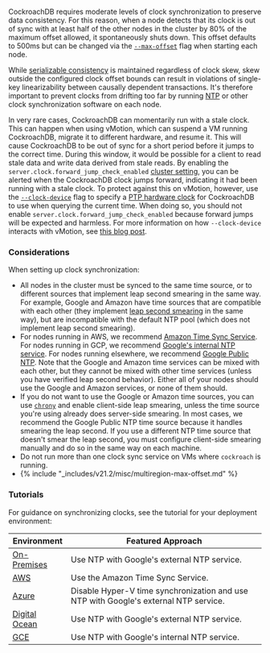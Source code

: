 CockroachDB requires moderate levels of clock synchronization to preserve data consistency. For this reason, when a node detects that its clock is out of sync with at least half of the other nodes in the cluster by 80% of the maximum offset allowed, it spontaneously shuts down. This offset defaults to 500ms but can be changed via the [`--max-offset`](cockroach-start.html#flags-max-offset) flag when starting each node.

While [serializable consistency](https://en.wikipedia.org/wiki/Serializability) is maintained regardless of clock skew, skew outside the configured clock offset bounds can result in violations of single-key linearizability between causally dependent transactions. It's therefore important to prevent clocks from drifting too far by running [NTP](http://www.ntp.org/) or other clock synchronization software on each node.

In very rare cases, CockroachDB can momentarily run with a stale clock. This can happen when using vMotion, which can suspend a VM running CockroachDB, migrate it to different hardware, and resume it. This will cause CockroachDB to be out of sync for a short period before it jumps to the correct time. During this window, it would be possible for a client to read stale data and write data derived from stale reads. By enabling the `server.clock.forward_jump_check_enabled` [cluster setting](cluster-settings.html), you can be alerted when the CockroachDB clock jumps forward, indicating it had been running with a stale clock. To protect against this on vMotion, however, use the [`--clock-device`](cockroach-start.html#general) flag to specify a [PTP hardware clock](https://www.kernel.org/doc/html/latest/driver-api/ptp.html) for CockroachDB to use when querying the current time. When doing so, you should not enable `server.clock.forward_jump_check_enabled` because forward jumps will be expected and harmless. For more information on how `--clock-device` interacts with vMotion, see [this blog post](https://core.vmware.com/blog/cockroachdb-vmotion-support-vsphere-7-using-precise-timekeeping).

### Considerations

When setting up clock synchronization:

- All nodes in the cluster must be synced to the same time source, or to different sources that implement leap second smearing in the same way. For example, Google and Amazon have time sources that are compatible with each other (they implement [leap second smearing](https://developers.google.com/time/smear) in the same way), but are incompatible with the default NTP pool (which does not implement leap second smearing).
- For nodes running in AWS, we recommend [Amazon Time Sync Service](https://docs.aws.amazon.com/AWSEC2/latest/UserGuide/set-time.html#configure-amazon-time-service). For nodes running in GCP, we recommend [Google's internal NTP service](https://cloud.google.com/compute/docs/instances/configure-ntp#configure_ntp_for_your_instances). For nodes running elsewhere, we recommend [Google Public NTP](https://developers.google.com/time/). Note that the Google and Amazon time services can be mixed with each other, but they cannot be mixed with other time services (unless you have verified leap second behavior). Either all of your nodes should use the Google and Amazon services, or none of them should.
- If you do not want to use the Google or Amazon time sources, you can use [`chrony`](https://chrony.tuxfamily.org/index.html) and enable client-side leap smearing, unless the time source you're using already does server-side smearing. In most cases, we recommend the Google Public NTP time source because it handles smearing the leap second. If you use a different NTP time source that doesn't smear the leap second, you must configure client-side smearing manually and do so in the same way on each machine.
- Do not run more than one clock sync service on VMs where `cockroach` is running.
- {% include "_includes/v21.2/misc/multiregion-max-offset.md" %}

### Tutorials

For guidance on synchronizing clocks, see the tutorial for your deployment environment:

Environment | Featured Approach
------------|---------------------
[On-Premises](deploy-cockroachdb-on-premises.html#step-1-synchronize-clocks) | Use NTP with Google's external NTP service.
[AWS](deploy-cockroachdb-on-aws.html#step-3-synchronize-clocks) | Use the Amazon Time Sync Service.
[Azure](deploy-cockroachdb-on-microsoft-azure.html#step-3-synchronize-clocks) | Disable Hyper-V time synchronization and use NTP with Google's external NTP service.
[Digital Ocean](deploy-cockroachdb-on-digital-ocean.html#step-2-synchronize-clocks) | Use NTP with Google's external NTP service.
[GCE](deploy-cockroachdb-on-google-cloud-platform.html#step-3-synchronize-clocks) | Use NTP with Google's internal NTP service.
